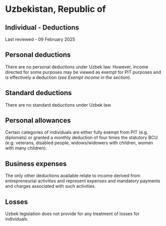 # Uzbekistan, Republic of
## Individual - Deductions
Last reviewed - 09 February 2025
## Personal deductions
There are no personal deductions under Uzbek law. However, income directed for some purposes may be viewed as exempt for PIT purposes and is effectively a deduction (_see Exempt income in the_ _section_).
## Standard deductions
There are no standard deductions under Uzbek law.
## Personal allowances
Certain categories of individuals are either fully exempt from PIT (e.g. diplomats) or granted a monthly deduction of four times the statutory BCU (e.g. veterans, disabled people, widows/widowers with children, women with many children).
## Business expenses
The only other deductions available relate to income derived from entrepreneurial activities and represent expenses and mandatory payments and charges associated with such activities.
## Losses
Uzbek legislation does not provide for any treatment of losses for individuals.
